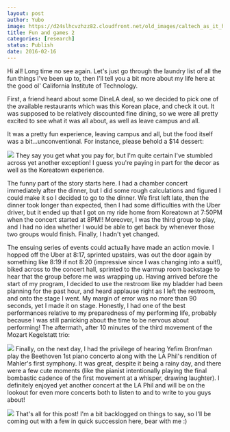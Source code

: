 ```yaml
---
layout: post
author: Yubo
image: https://d24slhcvzhzz82.cloudfront.net/old_images/caltech_as_it_happens/6a0105349b8251970b01bb08ba18a9970d.jpg
title: Fun and games 2 
categories: [research]
status: Publish
date: 2016-02-16
---
```



Hi all! Long time no see again. Let's just go through the laundry list of all the fun things I've been up to, then I'll tell you a bit more about my life here at the good ol' California Institute of Technology.

First, a friend heard about some DineLA deal, so we decided to pick one of the available restaurants which was this Korean place, and check it out. It was supposed to be relatively discounted fine dining, so we were all pretty excited to see what it was all about, as well as leave campus and all.

It was a pretty fun experience, leaving campus and all, but the food itself was a bit...unconventional. For instance, please behold a $14 dessert:

![](https://d24slhcvzhzz82.cloudfront.net/old_images/caltech_as_it_happens/6a0105349b8251970b01bb08ba18b4970d.jpg)
They say you get what you pay for, but I'm quite certain I've stumbled across yet another exception! I guess you're paying in part for the decor as well as the Koreatown experience.

The funny part of the story starts here. I had a chamber concert immediately after the dinner, but I did some rough calculations and figured I could make it so I decided to go to the dinner. We first left late, then the dinner took longer than expected, then I had some difficulties with the Uber driver, but it ended up that I got on my ride home from Koreatown at 7:50PM when the concert started at 8PM!! Moreover, I was the third group to play, and I had no idea whether I would be able to get back by whenever those two groups would finish. Finally, I hadn't yet changed.

The ensuing series of events could actually have made an action movie. I hopped off the Uber at 8:17, sprinted upstairs, was out the door again by something like 8:19 if not 8:20 (impressive since I was changing into a suit!), biked across to the concert hall, sprinted to the warmup room backstage to hear that the group before me was wrapping up. Having arrived before the start of my program, I decided to use the restroom like my bladder had been planning for the past hour, and heard applause right as I left the restroom, and onto the stage I went. My margin of error was no more than 90 seconds, yet I made it on stage. Honestly, I had one of the best performances relative to my preparedness of my performing life, probably because I was still panicking about the time to be nervous about performing! The aftermath, after 10 minutes of the third movement of the Mozart Kegelstatt trio:

![](https://d24slhcvzhzz82.cloudfront.net/old_images/caltech_as_it_happens/6a0105349b8251970b01bb08ba18f0970d.jpg)
Finally, on the next day, I had the privilege of hearing Yefim Bronfman play the Beethoven 1st piano concerto along with the LA Phil's rendition of Mahler's first symphony. It was great, despite it being a rainy day, and there were a few cute moments (like the pianist intentionally playing the final bombastic cadence of the first movement at a whisper, drawing laughter). I definitely enjoyed yet another concert at the LA Phil and will be on the lookout for even more concerts both to listen to and to write to you guys about!

![](https://d24slhcvzhzz82.cloudfront.net/old_images/caltech_as_it_happens/6a0105349b8251970b01b7c8154abb970b.jpg)
That's all for this post! I'm a bit backlogged on things to say, so I'll be coming out with a few in quick succession here, bear with me :)

